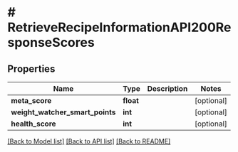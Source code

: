 # # RetrieveRecipeInformationAPI200ResponseScores

## Properties

Name | Type | Description | Notes
------------ | ------------- | ------------- | -------------
**meta_score** | **float** |  | [optional]
**weight_watcher_smart_points** | **int** |  | [optional]
**health_score** | **int** |  | [optional]

[[Back to Model list]](../../README.md#models) [[Back to API list]](../../README.md#endpoints) [[Back to README]](../../README.md)
